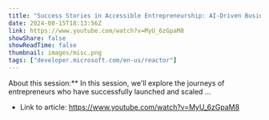 ```yaml
---
title: "Success Stories in Accessible Entrepreneurship: AI-Driven Business Success"
date: 2024-08-15T18:13:56Z
link: https://www.youtube.com/watch?v=MyU_6zGpaM8
showShare: false
showReadTime: false
thumbnail: images/misc.png
tags: ["developer.microsoft.com/en-us/reactor"]
---
```

About this session:** In this session, we'll explore the journeys of entrepreneurs who have successfully launched and scaled ...

- Link to article: https://www.youtube.com/watch?v=MyU_6zGpaM8